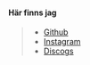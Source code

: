 #### Här finns jag

> + [<i class="fab fa-github fa-2x"></i> Github](https://github.com/hadgutt "Min Github")
> + [<i class="fab fa-instagram fa-2x"></i> Instagram](https://instagram.com/giztorp "Instagram")
> + [<i class="fas fa-compact-disc fa-2x"></i> Discogs](https://www.discogs.com/user/giztorp/collection "Discogs")

> <i class="fa fa-gear fa-spin fa-2x" style="color: firebrick"></i>

